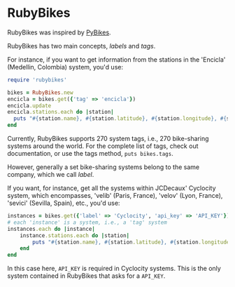 # RubyBikes

RubyBikes was inspired by [PyBikes](https://github.com/eskerda/pybikes).

RubyBikes has two main concepts, _labels_ and _tags_.

For instance, if you want to get information from the stations in the 'Encicla' (Medellin, Colombia) system, you'd use:

```ruby
require 'rubybikes'

bikes = RubyBikes.new
encicla = bikes.get({'tag' => 'encicla'})
encicla.update
encicla.stations.each do |station|
  puts "#{station.name}, #{station.latitude}, #{station.longitude}, #{station.free}, #{station.bikes}"
end
```

Currently, RubyBikes supports 270 system tags, i.e., 270 bike-sharing systems around the world.
For the complete list of tags, check out documentation, or use the tags method, `puts bikes.tags`.

However, generally a set bike-sharing systems belong to the same company, which we call _label_.

If you want, for instance, get all the systems within JCDecaux' Cyclocity system, which encompasses, 'velib' (Paris, France), 'velov' (Lyon, France), 'sevici' (Sevilla, Spain), etc., you'd use:

```ruby
instances = bikes.get({'label' => 'Cyclocity', 'api_key' => 'API_KEY'})
# each 'instance' is a system, i.e., a 'tag' system
instances.each do |instance|
	instance.stations.each do |station|
		puts "#{station.name}, #{station.latitude}, #{station.longitude}, #{station.free}, #{station.bikes}"
	end
end
```

In this case here, `API_KEY` is required in Cyclocity systems. This is the only system contained in RubyBikes that asks for a `API_KEY`.
